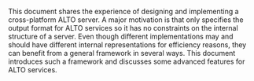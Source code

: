<!-- why we need to design a cross-platform ALTO server [[[-->

This document shares the experience of designing and implementing a
cross-platform ALTO server. A major motivation is that [](#RFC7285) only
specifies the output format for ALTO services so it has no constraints on the
internal structure of a server. Even though different implementations may and
should have different internal representations for efficiency reasons, they can
benefit from a general framework in several ways. This document introduces such
a framework and discusses some advanced features for ALTO services.

<!-- ]]] -->
